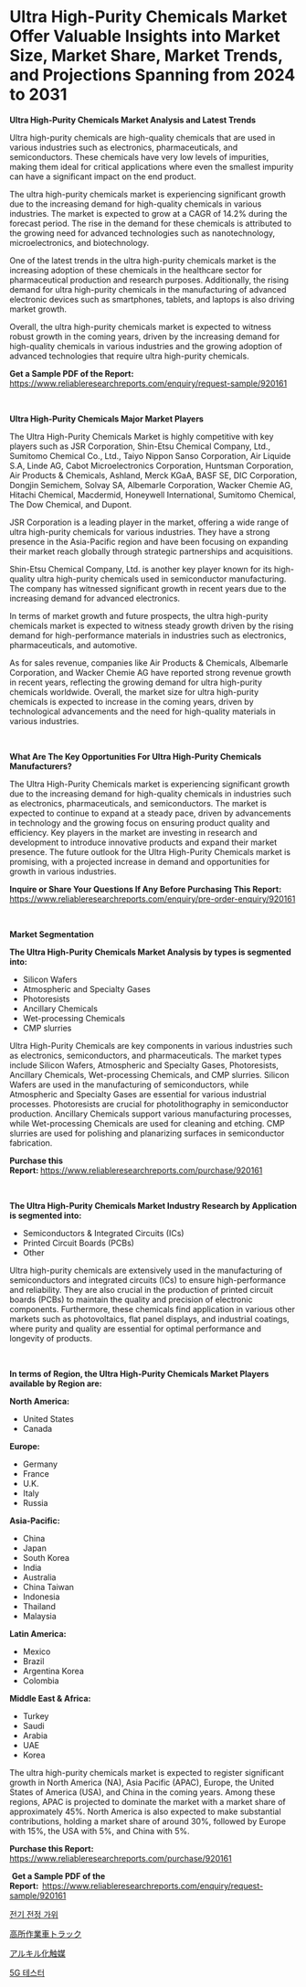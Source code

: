 <p><h1>Ultra High-Purity Chemicals Market Offer Valuable Insights into Market Size, Market Share, Market Trends, and Projections Spanning from 2024 to 2031</h1></p><p><strong>Ultra High-Purity Chemicals Market Analysis and Latest Trends</strong></p>
<p><p>Ultra high-purity chemicals are high-quality chemicals that are used in various industries such as electronics, pharmaceuticals, and semiconductors. These chemicals have very low levels of impurities, making them ideal for critical applications where even the smallest impurity can have a significant impact on the end product.</p><p>The ultra high-purity chemicals market is experiencing significant growth due to the increasing demand for high-quality chemicals in various industries. The market is expected to grow at a CAGR of 14.2% during the forecast period. The rise in the demand for these chemicals is attributed to the growing need for advanced technologies such as nanotechnology, microelectronics, and biotechnology.</p><p>One of the latest trends in the ultra high-purity chemicals market is the increasing adoption of these chemicals in the healthcare sector for pharmaceutical production and research purposes. Additionally, the rising demand for ultra high-purity chemicals in the manufacturing of advanced electronic devices such as smartphones, tablets, and laptops is also driving market growth.</p><p>Overall, the ultra high-purity chemicals market is expected to witness robust growth in the coming years, driven by the increasing demand for high-quality chemicals in various industries and the growing adoption of advanced technologies that require ultra high-purity chemicals.</p></p>
<p><strong>Get a Sample PDF of the Report:&nbsp;</strong> <a href="https://www.reliableresearchreports.com/enquiry/request-sample/920161">https://www.reliableresearchreports.com/enquiry/request-sample/920161</a></p>
<p>&nbsp;</p>
<p><strong>Ultra High-Purity Chemicals Major Market Players</strong></p>
<p><p>The Ultra High-Purity Chemicals Market is highly competitive with key players such as JSR Corporation, Shin-Etsu Chemical Company, Ltd., Sumitomo Chemical Co., Ltd., Taiyo Nippon Sanso Corporation, Air Liquide S.A, Linde AG, Cabot Microelectronics Corporation, Huntsman Corporation, Air Products & Chemicals, Ashland, Merck KGaA, BASF SE, DIC Corporation, Dongjin Semichem, Solvay SA, Albemarle Corporation, Wacker Chemie AG, Hitachi Chemical, Macdermid, Honeywell International, Sumitomo Chemical, The Dow Chemical, and Dupont.</p><p>JSR Corporation is a leading player in the market, offering a wide range of ultra high-purity chemicals for various industries. They have a strong presence in the Asia-Pacific region and have been focusing on expanding their market reach globally through strategic partnerships and acquisitions.</p><p>Shin-Etsu Chemical Company, Ltd. is another key player known for its high-quality ultra high-purity chemicals used in semiconductor manufacturing. The company has witnessed significant growth in recent years due to the increasing demand for advanced electronics.</p><p>In terms of market growth and future prospects, the ultra high-purity chemicals market is expected to witness steady growth driven by the rising demand for high-performance materials in industries such as electronics, pharmaceuticals, and automotive.</p><p>As for sales revenue, companies like Air Products & Chemicals, Albemarle Corporation, and Wacker Chemie AG have reported strong revenue growth in recent years, reflecting the growing demand for ultra high-purity chemicals worldwide. Overall, the market size for ultra high-purity chemicals is expected to increase in the coming years, driven by technological advancements and the need for high-quality materials in various industries.</p></p>
<p>&nbsp;</p>
<p><strong>What Are The Key Opportunities For Ultra High-Purity Chemicals Manufacturers?</strong></p>
<p><p>The Ultra High-Purity Chemicals market is experiencing significant growth due to the increasing demand for high-quality chemicals in industries such as electronics, pharmaceuticals, and semiconductors. The market is expected to continue to expand at a steady pace, driven by advancements in technology and the growing focus on ensuring product quality and efficiency. Key players in the market are investing in research and development to introduce innovative products and expand their market presence. The future outlook for the Ultra High-Purity Chemicals market is promising, with a projected increase in demand and opportunities for growth in various industries.</p></p>
<p><strong>Inquire or Share Your Questions If Any Before Purchasing This Report:</strong> <a href="https://www.reliableresearchreports.com/enquiry/pre-order-enquiry/920161">https://www.reliableresearchreports.com/enquiry/pre-order-enquiry/920161</a></p>
<p>&nbsp;</p>
<p><strong>Market Segmentation</strong></p>
<p><strong>The Ultra High-Purity Chemicals Market Analysis by types is segmented into:</strong></p>
<p><ul><li>Silicon Wafers</li><li>Atmospheric and Specialty Gases</li><li>Photoresists</li><li>Ancillary Chemicals</li><li>Wet-processing Chemicals</li><li>CMP slurries</li></ul></p>
<p><p>Ultra High-Purity Chemicals are key components in various industries such as electronics, semiconductors, and pharmaceuticals. The market types include Silicon Wafers, Atmospheric and Specialty Gases, Photoresists, Ancillary Chemicals, Wet-processing Chemicals, and CMP slurries. Silicon Wafers are used in the manufacturing of semiconductors, while Atmospheric and Specialty Gases are essential for various industrial processes. Photoresists are crucial for photolithography in semiconductor production. Ancillary Chemicals support various manufacturing processes, while Wet-processing Chemicals are used for cleaning and etching. CMP slurries are used for polishing and planarizing surfaces in semiconductor fabrication.</p></p>
<p><strong>Purchase this Report:&nbsp;</strong><a href="https://www.reliableresearchreports.com/purchase/920161">https://www.reliableresearchreports.com/purchase/920161</a></p>
<p>&nbsp;</p>
<p><strong>The Ultra High-Purity Chemicals Market Industry Research by Application is segmented into:</strong></p>
<p><ul><li>Semiconductors & Integrated Circuits (ICs)</li><li>Printed Circuit Boards (PCBs)</li><li>Other</li></ul></p>
<p><p>Ultra high-purity chemicals are extensively used in the manufacturing of semiconductors and integrated circuits (ICs) to ensure high-performance and reliability. They are also crucial in the production of printed circuit boards (PCBs) to maintain the quality and precision of electronic components. Furthermore, these chemicals find application in various other markets such as photovoltaics, flat panel displays, and industrial coatings, where purity and quality are essential for optimal performance and longevity of products.</p></p>
<p>&nbsp;</p>
<p><strong>In terms of Region, the Ultra High-Purity Chemicals Market Players available by Region are:</strong></p>
<p>
    <p> <strong> North America: </strong>
        <ul>
            <li>United States</li>
            <li>Canada</li>
        </ul>
        </p> 
    <p> <strong> Europe: </strong>
        <ul>
            <li>Germany</li>
            <li>France</li>
            <li>U.K.</li>
            <li>Italy</li>
            <li>Russia</li>
        </ul>
        </p> 
    <p> <strong> Asia-Pacific: </strong>
        <ul>
            <li>China</li>
            <li>Japan</li>
            <li>South Korea</li>
            <li>India</li>
            <li>Australia</li>
            <li>China Taiwan</li>
            <li>Indonesia</li>
            <li>Thailand</li>
            <li>Malaysia</li>
        </ul>
        </p> 
    <p> <strong> Latin America: </strong>
        <ul>
            <li>Mexico</li>
            <li>Brazil</li>
            <li>Argentina Korea</li>
            <li>Colombia</li>
        </ul>
        </p> 
    <p> <strong> Middle East & Africa: </strong>
        <ul>
            <li>Turkey</li>
            <li>Saudi</li>
            <li>Arabia</li>
            <li>UAE</li>
            <li>Korea</li>
        </ul>
    </p>
    </p>
<p><p>The ultra high-purity chemicals market is expected to register significant growth in North America (NA), Asia Pacific (APAC), Europe, the United States of America (USA), and China in the coming years. Among these regions, APAC is projected to dominate the market with a market share of approximately 45%. North America is also expected to make substantial contributions, holding a market share of around 30%, followed by Europe with 15%, the USA with 5%, and China with 5%.</p></p>
<p><strong>Purchase this Report: </strong><a href="https://www.reliableresearchreports.com/purchase/920161">https://www.reliableresearchreports.com/purchase/920161</a></p>
<p>&nbsp;<strong>Get a Sample PDF of the Report:&nbsp;&nbsp;</strong><a href="https://www.reliableresearchreports.com/enquiry/request-sample/920161">https://www.reliableresearchreports.com/enquiry/request-sample/920161</a></p>
<p><strong></strong></p>
<p><p><a href="https://medium.com/@bobbyreitenberg879562023/%EC%A0%84%EA%B8%B0-%EA%B0%80%EC%A7%80%EC%B9%98%EA%B8%B0-%EA%B0%80%EC%9C%84-%EC%8B%9C%EC%9E%A5-%EA%B2%BD%EC%9F%81-%EB%B6%84%EC%84%9D-%EC%8B%9C%EC%9E%A5-%EB%8F%99%ED%96%A5-%EB%B0%8F-2031%EB%85%84%EA%B9%8C%EC%A7%80%EC%9D%98-%EC%98%88%EC%B8%A1-90cc02f836d9">전기 전정 가위</a></p><p><a href="https://medium.com/@nicholas.ellison0076890/%E3%82%A8%E3%82%A2%E3%83%AA%E3%82%A2%E3%83%AB%E4%BD%9C%E6%A5%AD%E3%83%97%E3%83%A9%E3%83%83%E3%83%88%E3%83%95%E3%82%A9%E3%83%BC%E3%83%A0%E3%83%88%E3%83%A9%E3%83%83%E3%82%AF%E5%B8%82%E5%A0%B4%E8%A6%8F%E6%A8%A1-%E5%B8%82%E5%A0%B4%E5%B1%95%E6%9C%9B%E3%81%8A%E3%82%88%E3%81%B3%E5%B8%82%E5%A0%B4%E4%BA%88%E6%B8%AC-2024%E5%B9%B4%E3%81%8B%E3%82%892031%E5%B9%B4-5493dca7e2e2">高所作業車トラック</a></p><p><a href="https://medium.com/@shawnsmihv6/%E3%82%A2%E3%83%AB%E3%82%AD%E3%83%AB%E5%8C%96%E8%A7%A6%E5%AA%92%E5%B8%82%E5%A0%B4%E3%81%AE%E3%82%B7%E3%82%A7%E3%82%A2%E3%81%AE%E9%80%B2%E5%8C%96%E3%81%A8%E5%B8%82%E5%A0%B4%E6%88%90%E9%95%B7%E3%83%88%E3%83%AC%E3%83%B3%E3%83%892024%E5%B9%B4%E3%81%8B%E3%82%892031%E5%B9%B4%E3%81%BE%E3%81%A7-457f401e58cd">アルキル化触媒</a></p><p><a href="https://medium.com/@sillysally687568/5g-%ED%85%8C%EC%8A%A4%ED%84%B0-%EC%8B%9C%EC%9E%A5-2031%EB%85%84%EA%B9%8C%EC%A7%80-%EC%84%B1%EA%B3%B5%EC%A0%81%EC%9D%B8-%EB%B9%84%EC%A6%88%EB%8B%88%EC%8A%A4-%EC%A0%84%EB%9E%B5%EC%9D%98-%EC%97%B4%EC%87%A0-%EC%98%88%EC%B8%A1-fd56debf9308">5G 테스터</a></p></p>